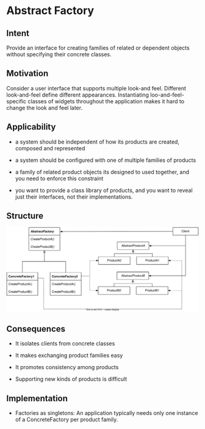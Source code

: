 # Abstract Factory

## Intent

Provide an interface for creating families of related or dependent objects without specifying their concrete classes.

## Motivation

Consider a user interface that supports multiple look-and feel. Different look-and-feel define different appearances. Instantiating loo-and-feel-specific classes of widgets throughout the application makes it hard to change the look and feel later.

## Applicability

- a system should be independent of how its products are created, composed and represented

- a system should be configured with one of multiple families of products

- a family of related product objects its designed to used together, and you need to enforce this constraint

- you want to provide a class library of products, and you want to reveal just their interfaces, not their implementations.

## Structure

![abstract_factory_structure!](./img/abstract_factory_structure.svg)

## Consequences

- It isolates clients from concrete classes

- It makes exchanging product families easy

- It promotes consistency among products

- Supporting new kinds of products is difficult

## Implementation

- Factories as singletons: An application typically needs only one instance of a ConcreteFactory per product family.
